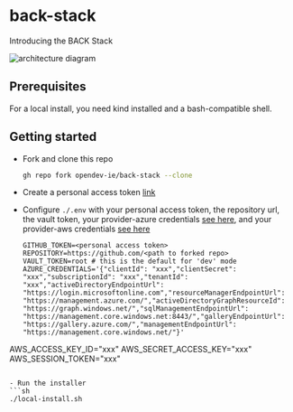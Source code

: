 # back-stack

Introducing the BACK Stack


![architecture diagram](./imgs/arch.png)

## Prerequisites
For a local install, you need kind installed and a bash-compatible shell.

## Getting started
- Fork and clone this repo
  ```sh
  gh repo fork opendev-ie/back-stack --clone
  ```
- Create a personal access token [link](https://docs.github.com/en/authentication/keeping-your-account-and-data-secure/xmanaging-your-personal-access-tokens#creating-a-personal-access-token-classic)
- Configure `./.env` with your personal access token, the repository url, the vault token, your provider-azure credentials [see here](https://marketplace.upbound.io/providers/upbound/provider-family-azure/v0.38.2/docs/configuration), and your provider-aws credentials [see here](https://marketplace.upbound.io/providers/upbound/provider-family-aws/v0.43.1/docs/configuration)

  ```properties
  GITHUB_TOKEN=<personal access token>
  REPOSITORY=https://github.com/<path to forked repo>
  VAULT_TOKEN=root # this is the default for 'dev' mode
  AZURE_CREDENTIALS='{"clientId": "xxx","clientSecret": "xxx","subscriptionId": "xxx","tenantId": "xxx","activeDirectoryEndpointUrl": "https://login.microsoftonline.com","resourceManagerEndpointUrl": "https://management.azure.com/","activeDirectoryGraphResourceId": "https://graph.windows.net/","sqlManagementEndpointUrl": "https://management.core.windows.net:8443/","galleryEndpointUrl": "https://gallery.azure.com/","managementEndpointUrl": "https://management.core.windows.net/"}'
AWS_ACCESS_KEY_ID="xxx"
AWS_SECRET_ACCESS_KEY="xxx"
AWS_SESSION_TOKEN="xxx"
  ```

- Run the installer
  ```sh
  ./local-install.sh
  ```
